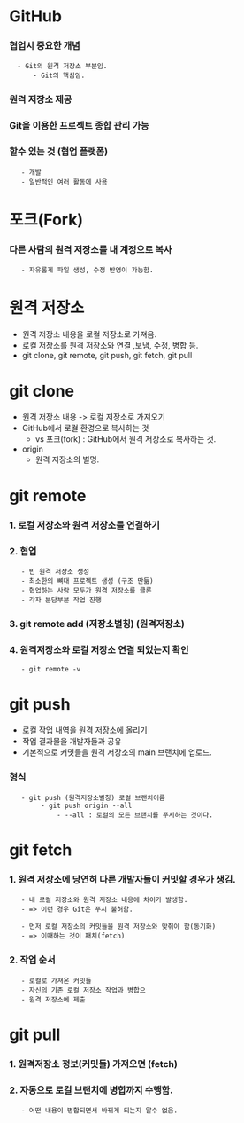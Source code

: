 GitHub
========
### 협업시 중요한 개념
      - Git의 원격 저장소 부분임.
          - Git의 핵심임.

### 원격 저장소 제공
### Git을 이용한 프로젝트 종합 관리 가능
### 할수 있는 것 (협업 플랫폼)
       - 개발
       - 일반적인 여러 활동에 사용

포크(Fork)
============
### 다른 사람의 원격 저장소를 내 계정으로 복사
       - 자유롭게 파일 생성, 수정 반영이 가능함.

원격 저장소
============
   * 원격 저장소 내용을 로컬 저장소로 가져옴.
   * 로컬 저장소를 원격 저장소와 연결 ,보냄, 수정, 병합 등.
   * git clone, git remote, git push, git fetch, git pull

git clone
=============
   * 원격 저장소 내용 -> 로컬 저장소로 가져오기
   * GitHub에서 로컬 환경으로 복사하는 것
       - vs 포크(fork) : GitHub에서 원격 저장소로 복사하는 것.
   * origin
       - 원격 저장소의 별명.

git remote
=============
### 1. 로컬 저장소와 원격 저장소를 연결하기
### 2. 협업 
       - 빈 원격 저장소 생성
       - 최소한의 뼈대 프로젝트 생성 (구조 만듦)
       - 협업하는 사람 모두가 원격 저장소를 클론 
       - 각자 분담부분 작업 진행
### 3. git remote add (저장소별칭) (원격저장소)
### 4. 원격저장소와 로컬 저장소 연결 되었는지 확인
       - git remote -v

git push
============
   * 로컬 작업 내역을 원격 저장소에 올리기
   * 작업 결과물을 개발자들과 공유
   * 기본적으로 커밋들을 원격 저장소의 main 브랜치에 업로드.
 ### 형식
       - git push (원격저장소별칭) 로컬 브랜치이름
            - git push origin --all
                - --all : 로컬의 모든 브랜치를 푸시하는 것이다.          

git fetch 
==============
###   1. 원격 저장소에 당연히 다른 개발자들이 커밋할 경우가 생김.
       - 내 로컬 저장소와 원격 저장소 내용에 차이가 발생함.
       - => 이런 경우 Git은 푸시 불허함.

       - 먼저 로컬 저장소의 커밋들을 원격 저장소와 맞춰야 함(동기화)
       - => 이때하는 것이 패치(fetch)

###   2. 작업 순서
       - 로컬로 가져온 커밋들
       - 자신의 기존 로컬 저장소 작업과 병합으
       - 원격 저장소에 제출

git pull
==============
###   1. 원격저장소 정보(커밋들) 가져오면 (fetch)
###   2. 자동으로 로컬 브랜치에 병합까지 수행함.
       - 어떤 내용이 병합되면서 바뀌게 되는지 알수 없음.
